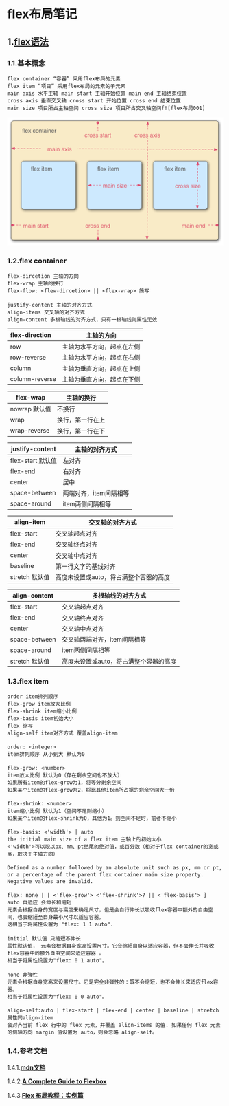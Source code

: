 # flex布局笔记

## 1.[flex语法]((http://www.ruanyifeng.com/blog/2015/07/flex-grammar.html))

### 1.1.基本概念

```
flex container “容器” 采用flex布局的元素 
flex item “项目” 采用flex布局的元素的子元素
main axis 水平主轴 main start 主轴开始位置 main end 主轴结束位置
cross axis 垂直交叉轴 cross start 开始位置 cross end 结束位置
main size 项目所占主轴空间 cross size 项目所占交叉轴空间f![flex布局001]
```

![flex布局001](./img/flex布局001.png)



### 1.2.flex container

```
flex-dircetion 主轴的方向
flex-wrap 主轴的换行
flex-flow: <flew-dircetion> || <flex-wrap> 简写

justify-content 主轴的对齐方式
align-items 交叉轴的对齐方式
align-content 多根轴线的对齐方式，只有一根轴线则属性无效
```

| flex-direction | 主轴的方向         |
| :------------- | ------------- |
| row            | 主轴为水平方向，起点在左侧 |
| row-reverse    | 主轴为水平方向，起点在右侧 |
| column         | 主轴为垂直方向，起点在上侧 |
| column-reverse | 主轴为垂直方向，起点在下侧 |

| flex-wrap    | 主轴的换行    |
| ------------ | -------- |
| nowrap 默认值   | 不换行      |
| wrap         | 换行，第一行在上 |
| wrap-reverse | 换行，第一行在下 |

| justify-content | 主轴的对齐方式       |
| --------------- | ------------- |
| flex-start 默认值  | 左对齐           |
| flex-end        | 右对齐           |
| center          | 居中            |
| space-between   | 两端对齐，item间隔相等 |
| space-around    | item两侧间隔相等    |

| align-item  | 交叉轴的对齐方式              |
| ----------- | --------------------- |
| flex-start  | 交叉轴起点对齐               |
| flex-end    | 交叉轴终点对齐               |
| center      | 交叉轴中点对齐               |
| baseline    | 第一行文字的基线对齐            |
| stretch 默认值 | 高度未设置或auto，将占满整个容器的高度 |

| align-content | 多根轴线的对齐方式             |
| ------------- | --------------------- |
| flex-start    | 交叉轴起点对齐               |
| flex-end      | 交叉轴终点对齐               |
| center        | 交叉轴中点对齐               |
| space-between | 交叉轴两端对齐，item间隔相等      |
| space-around  | item两侧间隔相等            |
| stretch 默认值   | 高度未设置或auto，将占满整个容器的高度 |



### 1.3.flex item

```
order item排列顺序
flex-grow item放大比例
flex-shrink item缩小比例
flex-basis item初始大小
flex 缩写
align-self item对齐方式 覆盖align-item

order: <integer> 
item排列顺序 从小到大 默认为0

flex-grow: <number> 
item放大比例 默认为0（存在剩余空间也不放大）
如果所有item的flex-grow为1，将等分剩余空间
如果某个item的flex-grow为2，将比其他item所占据的剩余空间大一倍

flex-shrink: <number> 
item缩小比例 默认为1（空间不足则缩小）
如果某个item的flex-shrink为0，其他为1。则空间不足时，前者不缩小

flex-basis: <'width'> | auto
the initial main size of a flex item 主轴上的初始大小
<'width'>可以取以px、mm、pt结尾的绝对值，或百分数（相对于flex container的宽或高，取决于主轴方向）

Defined as a number followed by an absolute unit such as px, mm or pt, or a percentage of the parent flex container main size property. Negative values are invalid.

flex: none | [ <'flex-grow'> <'flex-shrink'>? || <'flex-basis'> ]
auto 自适应 会伸长和缩短
元素会根据自身的宽度与高度来确定尺寸，但是会自行伸长以吸收flex容器中额外的自由空间，也会缩短至自身最小尺寸以适应容器。
这相当于将属性设置为 "flex: 1 1 auto".

initial 默认值 只缩短不伸长
属性默认值， 元素会根据自身宽高设置尺寸。它会缩短自身以适应容器，但不会伸长并吸收flex容器中的额外自由空间来适应容器 。
相当于将属性设置为"flex: 0 1 auto"。

none 非弹性
元素会根据自身宽高来设置尺寸。它是完全非弹性的：既不会缩短，也不会伸长来适应flex容器。
相当于将属性设置为"flex: 0 0 auto"。

align-self:auto | flex-start | flex-end | center | baseline | stretch 属性同align-item
会对齐当前 flex 行中的 flex 元素，并覆盖 align-items 的值. 如果任何 flex 元素的侧轴方向 margin 值设置为 auto，则会忽略 align-self。
```

### 1.4.参考文档

1.4.1.[**mdn文档**](https://developer.mozilla.org/en-US/docs/Web/CSS/flex)

1.4.2.[**A Complete Guide to Flexbox**](https://css-tricks.com/snippets/css/a-guide-to-flexbox/)

1.4.3.[**Flex 布局教程：实例篇**](http://www.ruanyifeng.com/blog/2015/07/flex-examples.html)

